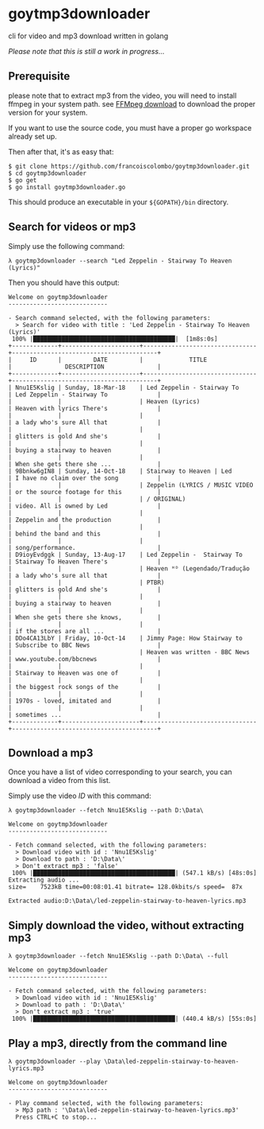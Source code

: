 # goytmp3downloader
cli for video and mp3 download written in golang

_*Please note that this is still a work in progress...*_

## Prerequisite

please note that to extract mp3 from the video, you will need to install ffmpeg in your system path.
see [FFMpeg download](https://ffmpeg.org/download.html) to download the proper version for your system.

If you want to use the source code, you must have a proper go workspace already set up.

Then after that, it's as easy that:

    $ git clone https://github.com/francoiscolombo/goytmp3downloader.git
    $ cd goytmp3downloader
    $ go get
    $ go install goytmp3downloader.go

This should produce an executable in your ``${GOPATH}/bin`` directory.

## Search for videos or mp3

Simply use the following command:

    λ goytmp3downloader --search "Led Zeppelin - Stairway To Heaven (Lyrics)"

Then you should have this output:

    Welcome on goytmp3downloader
    ----------------------------
    
    - Search command selected, with the following parameters:
      > Search for video with title : 'Led Zeppelin - Stairway To Heaven (Lyrics)'
     100% |████████████████████████████████████████|  [1m8s:0s]
    +-------------+----------------------+--------------------------------+-----------------------------------------+
    |     ID      |         DATE         |             TITLE              |               DESCRIPTION               |
    +-------------+----------------------+--------------------------------+-----------------------------------------+
    | Nnu1E5Kslig | Sunday, 18-Mar-18    | Led Zeppelin - Stairway To     | Led Zeppelin - Stairway To              |
    |             |                      | Heaven (Lyrics)                | Heaven with lyrics There's              |
    |             |                      |                                | a lady who's sure All that              |
    |             |                      |                                | glitters is gold And she's              |
    |             |                      |                                | buying a stairway to heaven             |
    |             |                      |                                | When she gets there she ...             |
    | 9Bbnkw6gIN8 | Sunday, 14-Oct-18    | Stairway to Heaven | Led       | I have no claim over the song           |
    |             |                      | Zeppelin (LYRICS / MUSIC VIDEO | or the source footage for this          |
    |             |                      | / ORIGINAL)                    | video. All is owned by Led              |
    |             |                      |                                | Zeppelin and the production             |
    |             |                      |                                | behind the band and this                |
    |             |                      |                                | song/performance.                       |
    | D9ioyEvdggk | Sunday, 13-Aug-17    | Led Zeppelin -  Stairway To    | Stairway To Heaven There's              |
    |             |                      | Heaven ᴴᴰ (Legendado/Tradução  | a lady who's sure all that              |
    |             |                      | PTBR)                          | glitters is gold And she's              |
    |             |                      |                                | buying a stairway to heaven             |
    |             |                      |                                | When she gets there she knows,          |
    |             |                      |                                | if the stores are all ...               |
    | DDo4CA13LbY | Friday, 10-Oct-14    | Jimmy Page: How Stairway to    | Subscribe to BBC News                   |
    |             |                      | Heaven was written - BBC News  | www.youtube.com/bbcnews                 |
    |             |                      |                                | Stairway to Heaven was one of           |
    |             |                      |                                | the biggest rock songs of the           |
    |             |                      |                                | 1970s - loved, imitated and             |
    |             |                      |                                | sometimes ...                           |
    +-------------+----------------------+--------------------------------+-----------------------------------------+

## Download a mp3

Once you have a list of video corresponding to your search, you can download a video from this list.

Simply use the video *ID* with this command:

    λ goytmp3downloader --fetch Nnu1E5Kslig --path D:\Data\

    Welcome on goytmp3downloader
    ----------------------------
    
    - Fetch command selected, with the following parameters:
      > Download video with id : 'Nnu1E5Kslig'
      > Download to path : 'D:\Data\'
      > Don't extract mp3 : 'false'
     100% |████████████████████████████████████████| (547.1 kB/s) [48s:0s]
    Extracting audio ...
    size=    7523kB time=00:08:01.41 bitrate= 128.0kbits/s speed=  87x

    Extracted audio:D:\Data\/led-zeppelin-stairway-to-heaven-lyrics.mp3

## Simply download the video, without extracting mp3

    λ goytmp3downloader --fetch Nnu1E5Kslig --path D:\Data\ --full
    
    Welcome on goytmp3downloader
    ----------------------------
    
    - Fetch command selected, with the following parameters:
      > Download video with id : 'Nnu1E5Kslig'
      > Download to path : 'D:\Data\'
      > Don't extract mp3 : 'true'
     100% |████████████████████████████████████████| (440.4 kB/s) [55s:0s]

## Play a mp3, directly from the command line

    λ goytmp3downloader --play \Data\led-zeppelin-stairway-to-heaven-lyrics.mp3
    
    Welcome on goytmp3downloader
    ----------------------------
    
    - Play command selected, with the following parameters:
      > Mp3 path : '\Data\led-zeppelin-stairway-to-heaven-lyrics.mp3'
      Press CTRL+C to stop...
